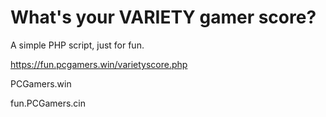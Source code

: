 # What's your VARIETY gamer score?

A simple PHP script, just for fun.

https://fun.pcgamers.win/varietyscore.php

PCGamers.win

fun.PCGamers.cin


